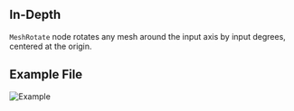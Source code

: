 ## In-Depth
`MeshRotate` node rotates any mesh around the input axis by input degrees, centered at the origin.

## Example File

![Example](./Autodesk.DesignScript.Geometry.Mesh.Rotate_img.jpg)
